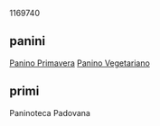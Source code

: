 1169740
## panini
[Panino Primavera](panini/primavera.md)
[Panino Vegetariano](panini/vegetariano.md)
## primi
Paninoteca Padovana
